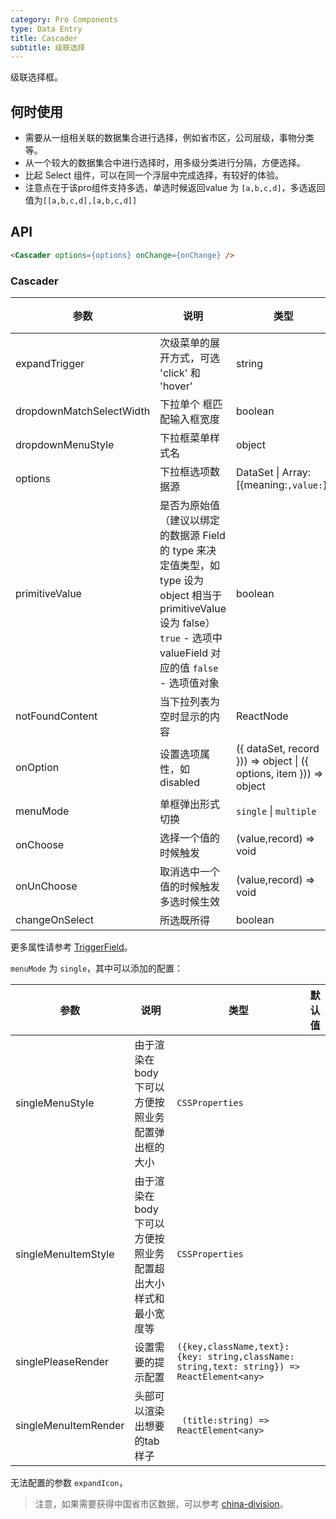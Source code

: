 ```yaml
---
category: Pro Components
type: Data Entry
title: Cascader
subtitle: 级联选择
---
```


级联选择框。

## 何时使用

- 需要从一组相关联的数据集合进行选择，例如省市区，公司层级，事物分类等。
- 从一个较大的数据集合中进行选择时，用多级分类进行分隔，方便选择。
- 比起 Select 组件，可以在同一个浮层中完成选择，有较好的体验。
- 注意点在于该pro组件支持多选，单选时候返回value 为 `[a,b,c,d]`，多选返回值为`[[a,b,c,d],[a,b,c,d]]`

## API

```html
<Cascader options={options} onChange={onChange} />
```

### Cascader

| 参数 | 说明 | 类型 | 默认值 |
| --- | --- | --- | --- |
| expandTrigger | 次级菜单的展开方式，可选 'click' 和 'hover' | string | 'click' |
| dropdownMatchSelectWidth | 下拉单个      框匹配输入框宽度 | boolean | true |
| dropdownMenuStyle | 下拉框菜单样式名 | object |  |
| options | 下拉框选项数据源 | DataSet \| Array:[{meaning:``,value:``}] |  |
| primitiveValue | 是否为原始值（建议以绑定的数据源 Field 的 type 来决定值类型，如 type 设为 object 相当于 primitiveValue 设为 false）`true` - 选项中 valueField 对应的值 `false` - 选项值对象 | boolean |  |
| notFoundContent | 当下拉列表为空时显示的内容 | ReactNode |  |
| onOption | 设置选项属性，如 disabled | ({ dataSet, record })) => object \| ({ options, item })) => object |  |
| menuMode | 单框弹出形式切换| `single` \| `multiple` | - |
| onChoose | 选择一个值的时候触发| (value,record) => void | - |
| onUnChoose | 取消选中一个值的时候触发多选时候生效|  (value,record) => void | - |
| changeOnSelect | 所选既所得 | boolean | - |


更多属性请参考 [TriggerField](/components-pro/trigger-field/#TriggerField)。

`menuMode` 为 `single`，其中可以添加的配置：

| 参数 | 说明 | 类型 | 默认值 |
| --- | --- | --- | --- |
| singleMenuStyle | 由于渲染在body下可以方便按照业务配置弹出框的大小 | `CSSProperties` |  |
| singleMenuItemStyle | 由于渲染在body下可以方便按照业务配置超出大小样式和最小宽度等 | `CSSProperties` |  |
| singlePleaseRender | 设置需要的提示配置 | `({key,className,text}:{key: string,className: string,text: string}) => ReactElement<any>` |  |
| singleMenuItemRender | 头部可以渲染出想要的tab样子 | ` (title:string) => ReactElement<any>` |  |

无法配置的参数 `expandIcon`，

> 注意，如果需要获得中国省市区数据，可以参考 [china-division](https://gist.github.com/afc163/7582f35654fd03d5be7009444345ea17)。
